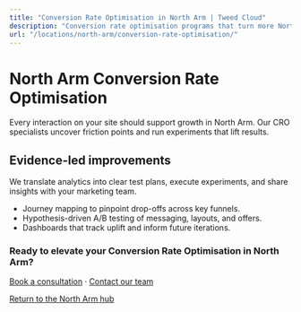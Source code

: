 ```yaml
---
title: "Conversion Rate Optimisation in North Arm | Tweed Cloud"
description: "Conversion rate optimisation programs that turn more North Arm visitors into customers."
url: "/locations/north-arm/conversion-rate-optimisation/"
---
```


# North Arm Conversion Rate Optimisation

Every interaction on your site should support growth in North Arm. Our CRO specialists uncover friction points and run experiments that lift results.

## Evidence-led improvements

We translate analytics into clear test plans, execute experiments, and share insights with your marketing team.

- Journey mapping to pinpoint drop-offs across key funnels.
- Hypothesis-driven A/B testing of messaging, layouts, and offers.
- Dashboards that track uplift and inform future iterations.

### Ready to elevate your Conversion Rate Optimisation in North Arm?

[Book a consultation](/consultation/) · [Contact our team](/contact/)

[Return to the North Arm hub](/locations/north-arm/)

